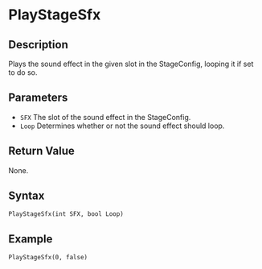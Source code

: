 # PlayStageSfx

## Description
Plays the sound effect in the given slot in the StageConfig, looping it if set to do so.

## Parameters
- `SFX`
The slot of the sound effect in the StageConfig.
- `Loop`
Determines whether or not the sound effect should loop.

## Return Value
None.

## Syntax
```
PlayStageSfx(int SFX, bool Loop)
```

## Example
```
PlayStageSfx(0, false)
```